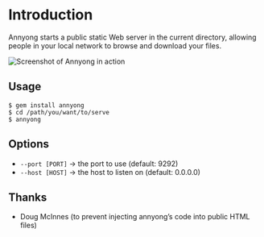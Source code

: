 # Introduction

Annyong starts a public static Web server in the current directory, allowing people in your local network to browse and download your files.

![Screenshot of Annyong in action](http://i.imgur.com/zRg9Y.png)

## Usage

    $ gem install annyong
    $ cd /path/you/want/to/serve
    $ annyong

## Options

* `--port [PORT]` → the port to use (default: 9292)
* `--host [HOST]` → the host to listen on (default: 0.0.0.0)

## Thanks

* Doug McInnes (to prevent injecting annyong’s code into public HTML files)
